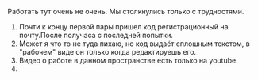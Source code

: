 Работать тут очень не очень. Мы столкнулись только с трудностями.
1. Почти к концу первой пары пришел код регистрационный на почту.После получаса с последней попытки.
2. Может я что то не туда пихаю, но код выдаёт сплошным текстом, в "рабочем" виде он только когда редактируешь его.
3. Видео о работе в данном пространстве есть только на youtube.
4. 
